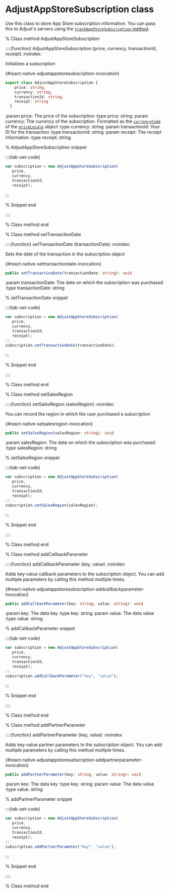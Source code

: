 # AdjustAppStoreSubscription class

Use this class to store App Store subscription information. You can pass this to Adjust's servers using the [`trackAppStoreSubscription` method](#react-native-trackappstoresubscription-invocation).

% Class method AdjustAppStoreSubscription

::::{function} AdjustAppStoreSubscription (price, currency, transactionId, receipt)
:noindex:

Initializes a subscription

{#react-native-adjustappstoresubscription-invocation}
```ts
export class AdjustAppStoreSubscription {
    price: string, 
    currency: string, 
    transactionId: string, 
    receipt: string
  }
  ```

:param price: The price of the subscription
:type price: string
:param currency: The currency of the subscription. Formatted as the [`currencyCode`](https://developer.apple.com/documentation/foundation/nslocale/1642836-currencycode?language=objc) of the [`priceLocale`](https://developer.apple.com/documentation/storekit/skproduct/1506145-pricelocale?language=objc) object
:type currency: string
:param transactionId: Your ID for the transaction
:type transactionId: string
:param receipt: The receipt information
:type receipt: string


% AdjustAppStoreSubscription snippet

:::{tab-set-code}

```js
var subscription = new AdjustAppStoreSubscription(
   price, 
   currency, 
   transactionId, 
   receipt);
```
:::

% Snippet end

::::

% Class method end

% Class method setTransactionDate

::::{function} setTransactionDate (transactionDate)
:noindex:

Sets the date of the transaction in the subscription object

{#react-native-settransactiondate-invocation}
```ts
public setTransactionDate(transactionDate: string): void
```

:param transactionDate: The date on which the subscription was purchased
:type transactionDate: string

% setTransactionDate snippet

:::{tab-set-code}

```js
var subscription = new AdjustAppStoreSubscription(
   price, 
   currency, 
   transactionId, 
   receipt);
//...
subscription.setTransactionDate(transactionDate);
```
:::

% Snippet end

::::

% Class method end

% Class method setSalesRegion

::::{function} setSalesRegion (salesRegion)
:noindex:

You can record the region in which the user purchased a subscription

{#react-native-setsalesregion-invocation}
```ts
public setSalesRegion(salesRegion: string): void
```

:param salesRegion: The date on which the subscription was purchased
:type salesRegion: string

% setSalesRegion snippet

:::{tab-set-code}

```js
var subscription = new AdjustAppStoreSubscription(
   price, 
   currency, 
   transactionId, 
   receipt);
//...
subscription.setSalesRegion(salesRegion);
```
:::

% Snippet end

::::

% Class method end

% Class method addCallbackParameter

::::{function} addCallbackParameter (key, value)
:noindex:

Adds key-value callback parameters to the subscription object. You can add multiple parameters by calling this method multiple times.

{#react-native-adjustappstoresubscription-addcallbackparameter-invocation}
```ts
public addCallbackParameter(key: string, value: string): void
```

:param key: The data key
:type key: string
:param value: The data value
:type value: string

% addCallbackParameter snippet

:::{tab-set-code}

```js
var subscription = new AdjustAppStoreSubscription(
   price, 
   currency, 
   transactionId, 
   receipt);
//...
subscription.addCallbackParameter("key", "value");
```

:::

% Snippet end

::::

% Class method end

% Class method addPartnerParameter

::::{function} addPartnerParameter (key, value)
:noindex:

Adds key-value partner parameters to the subscription object. You can add multiple parameters by calling this method multiple times.

{#react-native-adjustappstoresubscription-addpartnerparameter-invocation}
```ts
public addPartnerParameter(key: string, value: string): void
```

:param key: The data key
:type key: string
:param value: The data value
:type value: string

% addPartnerParameter snippet

:::{tab-set-code}

```js
var subscription = new AdjustAppStoreSubscription(
   price, 
   currency, 
   transactionId, 
   receipt);
//...
subscription.addPartnerParameter("key", "value");
```
:::

% Snippet end

::::

% Class method end
